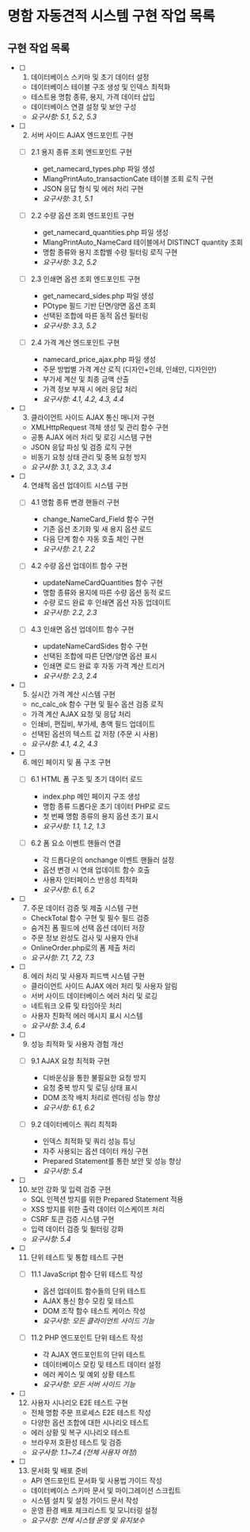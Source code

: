 # 명함 자동견적 시스템 구현 작업 목록

## 구현 작업 목록

- [ ] 1. 데이터베이스 스키마 및 초기 데이터 설정
  - 데이터베이스 테이블 구조 생성 및 인덱스 최적화
  - 테스트용 명함 종류, 용지, 가격 데이터 삽입
  - 데이터베이스 연결 설정 및 보안 구성
  - _요구사항: 5.1, 5.2, 5.3_

- [ ] 2. 서버 사이드 AJAX 엔드포인트 구현
  - [ ] 2.1 용지 종류 조회 엔드포인트 구현
    - get_namecard_types.php 파일 생성
    - MlangPrintAuto_transactionCate 테이블 조회 로직 구현
    - JSON 응답 형식 및 에러 처리 구현
    - _요구사항: 3.1, 5.1_

  - [ ] 2.2 수량 옵션 조회 엔드포인트 구현
    - get_namecard_quantities.php 파일 생성
    - MlangPrintAuto_NameCard 테이블에서 DISTINCT quantity 조회
    - 명함 종류와 용지 조합별 수량 필터링 로직 구현
    - _요구사항: 3.2, 5.2_

  - [ ] 2.3 인쇄면 옵션 조회 엔드포인트 구현
    - get_namecard_sides.php 파일 생성
    - POtype 필드 기반 단면/양면 옵션 조회
    - 선택된 조합에 따른 동적 옵션 필터링
    - _요구사항: 3.3, 5.2_

  - [ ] 2.4 가격 계산 엔드포인트 구현
    - namecard_price_ajax.php 파일 생성
    - 주문 방법별 가격 계산 로직 (디자인+인쇄, 인쇄만, 디자인만)
    - 부가세 계산 및 최종 금액 산출
    - 가격 정보 부재 시 에러 응답 처리
    - _요구사항: 4.1, 4.2, 4.3, 4.4_

- [ ] 3. 클라이언트 사이드 AJAX 통신 매니저 구현
  - XMLHttpRequest 객체 생성 및 관리 함수 구현
  - 공통 AJAX 에러 처리 및 로깅 시스템 구현
  - JSON 응답 파싱 및 검증 로직 구현
  - 비동기 요청 상태 관리 및 중복 요청 방지
  - _요구사항: 3.1, 3.2, 3.3, 3.4_

- [ ] 4. 연쇄적 옵션 업데이트 시스템 구현
  - [ ] 4.1 명함 종류 변경 핸들러 구현
    - change_NameCard_Field 함수 구현
    - 기존 옵션 초기화 및 새 용지 옵션 로드
    - 다음 단계 함수 자동 호출 체인 구현
    - _요구사항: 2.1, 2.2_

  - [ ] 4.2 수량 옵션 업데이트 함수 구현
    - updateNameCardQuantities 함수 구현
    - 명함 종류와 용지에 따른 수량 옵션 동적 로드
    - 수량 로드 완료 후 인쇄면 옵션 자동 업데이트
    - _요구사항: 2.2, 2.3_

  - [ ] 4.3 인쇄면 옵션 업데이트 함수 구현
    - updateNameCardSides 함수 구현
    - 선택된 조합에 따른 단면/양면 옵션 표시
    - 인쇄면 로드 완료 후 자동 가격 계산 트리거
    - _요구사항: 2.3, 2.4_

- [ ] 5. 실시간 가격 계산 시스템 구현
  - nc_calc_ok 함수 구현 및 필수 옵션 검증 로직
  - 가격 계산 AJAX 요청 및 응답 처리
  - 인쇄비, 편집비, 부가세, 총액 필드 업데이트
  - 선택된 옵션의 텍스트 값 저장 (주문 시 사용)
  - _요구사항: 4.1, 4.2, 4.3_

- [ ] 6. 메인 페이지 및 폼 구조 구현
  - [ ] 6.1 HTML 폼 구조 및 초기 데이터 로드
    - index.php 메인 페이지 구조 생성
    - 명함 종류 드롭다운 초기 데이터 PHP로 로드
    - 첫 번째 명함 종류의 용지 옵션 초기 표시
    - _요구사항: 1.1, 1.2, 1.3_

  - [ ] 6.2 폼 요소 이벤트 핸들러 연결
    - 각 드롭다운의 onchange 이벤트 핸들러 설정
    - 옵션 변경 시 연쇄 업데이트 함수 호출
    - 사용자 인터페이스 반응성 최적화
    - _요구사항: 6.1, 6.2_

- [ ] 7. 주문 데이터 검증 및 제출 시스템 구현
  - CheckTotal 함수 구현 및 필수 필드 검증
  - 숨겨진 폼 필드에 선택 옵션 데이터 저장
  - 주문 정보 완성도 검사 및 사용자 안내
  - OnlineOrder.php로의 폼 제출 처리
  - _요구사항: 7.1, 7.2, 7.3_

- [ ] 8. 에러 처리 및 사용자 피드백 시스템 구현
  - 클라이언트 사이드 AJAX 에러 처리 및 사용자 알림
  - 서버 사이드 데이터베이스 에러 처리 및 로깅
  - 네트워크 오류 및 타임아웃 처리
  - 사용자 친화적 에러 메시지 표시 시스템
  - _요구사항: 3.4, 6.4_

- [ ] 9. 성능 최적화 및 사용자 경험 개선
  - [ ] 9.1 AJAX 요청 최적화 구현
    - 디바운싱을 통한 불필요한 요청 방지
    - 요청 중복 방지 및 로딩 상태 표시
    - DOM 조작 배치 처리로 렌더링 성능 향상
    - _요구사항: 6.1, 6.2_

  - [ ] 9.2 데이터베이스 쿼리 최적화
    - 인덱스 최적화 및 쿼리 성능 튜닝
    - 자주 사용되는 옵션 데이터 캐싱 구현
    - Prepared Statement를 통한 보안 및 성능 향상
    - _요구사항: 5.4_

- [ ] 10. 보안 강화 및 입력 검증 구현
  - SQL 인젝션 방지를 위한 Prepared Statement 적용
  - XSS 방지를 위한 출력 데이터 이스케이프 처리
  - CSRF 토큰 검증 시스템 구현
  - 입력 데이터 검증 및 필터링 강화
  - _요구사항: 5.4_

- [ ] 11. 단위 테스트 및 통합 테스트 구현
  - [ ] 11.1 JavaScript 함수 단위 테스트 작성
    - 옵션 업데이트 함수들의 단위 테스트
    - AJAX 통신 함수 모킹 및 테스트
    - DOM 조작 함수 테스트 케이스 작성
    - _요구사항: 모든 클라이언트 사이드 기능_

  - [ ] 11.2 PHP 엔드포인트 단위 테스트 작성
    - 각 AJAX 엔드포인트의 단위 테스트
    - 데이터베이스 모킹 및 테스트 데이터 설정
    - 에러 케이스 및 예외 상황 테스트
    - _요구사항: 모든 서버 사이드 기능_

- [ ] 12. 사용자 시나리오 E2E 테스트 구현
  - 전체 명함 주문 프로세스 E2E 테스트 작성
  - 다양한 옵션 조합에 대한 시나리오 테스트
  - 에러 상황 및 복구 시나리오 테스트
  - 브라우저 호환성 테스트 및 검증
  - _요구사항: 1.1~7.4 (전체 사용자 여정)_

- [ ] 13. 문서화 및 배포 준비
  - API 엔드포인트 문서화 및 사용법 가이드 작성
  - 데이터베이스 스키마 문서 및 마이그레이션 스크립트
  - 시스템 설치 및 설정 가이드 문서 작성
  - 운영 환경 배포 체크리스트 및 모니터링 설정
  - _요구사항: 전체 시스템 운영 및 유지보수_